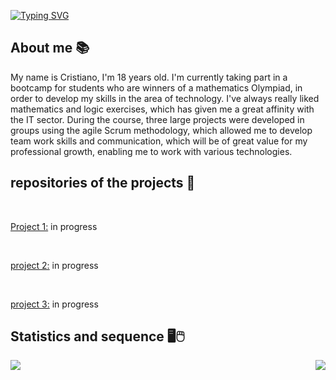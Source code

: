 [![Typing SVG](https://readme-typing-svg.herokuapp.com?size=40&color=0069FFF6&center=true&vCenter=true&width=1000&lines=Desenvolvedor+web;Full-stack+java)](https://git.io/typing-svg)

## **About me** 📚

My name is Cristiano, I'm 18 years old. I'm currently taking part in a bootcamp for students who are winners of a mathematics Olympiad, in order to develop my skills in the area of technology. I've always really liked mathematics and logic exercises, which has given me a great affinity with the IT sector. During the course, three large projects were developed in groups using the agile Scrum methodology, which allowed me to develop team work skills and communication, which will be of great value for my professional growth, enabling me to work with various technologies.

## **repositories of the projects** 📖
<br>

<u>Project 1:</u> in progress

<br>

<u>project 2:</u> in progress

<br>

<u>project 3:</u> in progress
<br>

## **Statistics and sequence** 🖥🖱


<a href="https://github.com/Cr7stian8/Cr7stian8">
  <img align="left" src="https://github-readme-stats.vercel.app/api/top-langs/?username=Cr7stian8&layout=DEMO" />
</a>
<a href="https://git.io/streak-stats">
  <img align="right" src="http://github-readme-streak-stats.herokuapp.com?user=Cr7stian8&theme=highcontrast&date_format=j%2Fn%5B%2FY%5D&sideNums=3E63FF&stroke=3651DD&ring=2656DD&dates=000000&fire=FF0000&background=FFFFFF&currStreakLabel=FF0000&border=FFFFFF&currStreakNum=FF0000&sideLabels=000000" />
</a>

